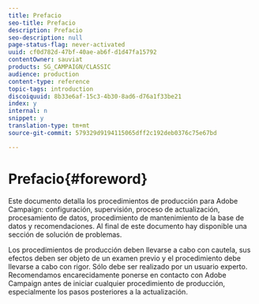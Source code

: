 ```yaml
---
title: Prefacio
seo-title: Prefacio
description: Prefacio
seo-description: null
page-status-flag: never-activated
uuid: cf0d782d-47bf-40ae-ab6f-d1d47fa15792
contentOwner: sauviat
products: SG_CAMPAIGN/CLASSIC
audience: production
content-type: reference
topic-tags: introduction
discoiquuid: 8b33e6af-15c3-4b30-8ad6-d76a1f33be21
index: y
internal: n
snippet: y
translation-type: tm+mt
source-git-commit: 579329d9194115065dff2c192deb0376c75e67bd

---
```



# Prefacio{#foreword}

Este documento detalla los procedimientos de producción para Adobe Campaign: configuración, supervisión, proceso de actualización, procesamiento de datos, procedimiento de mantenimiento de la base de datos y recomendaciones. Al final de este documento hay disponible una sección de solución de problemas.

Los procedimientos de producción deben llevarse a cabo con cautela, sus efectos deben ser objeto de un examen previo y el procedimiento debe llevarse a cabo con rigor. Sólo debe ser realizado por un usuario experto. Recomendamos encarecidamente ponerse en contacto con Adobe Campaign antes de iniciar cualquier procedimiento de producción, especialmente los pasos posteriores a la actualización.
